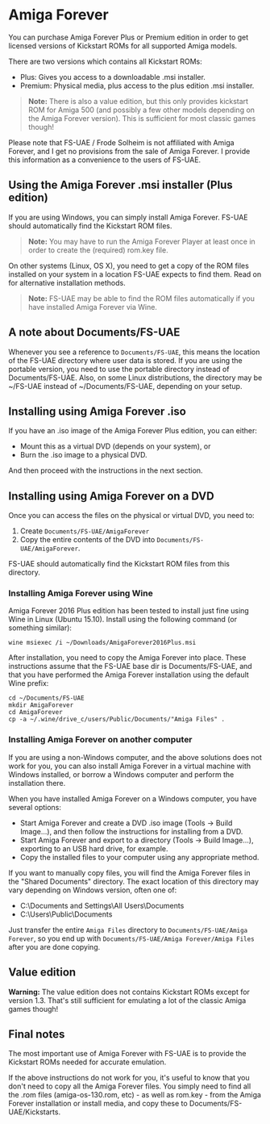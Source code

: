 # Amiga Forever

You can purchase Amiga Forever Plus or Premium edition in order to get
licensed versions of Kickstart ROMs for all supported Amiga models.

There are two versions which contains all Kickstart ROMs:
* Plus: Gives you access to a downloadable .msi installer.
* Premium: Physical media, plus access to the plus edition .msi installer.

> **Note:** There is also a value edition, but this only provides kickstart
> ROM for Amiga 500 (and possibly a few other models depending on the
> Amiga Forever version). This is sufficient for most classic games though!

Please note that FS-UAE / Frode Solheim is not affiliated with
Amiga Forever, and I get no provisions from the sale of Amiga Forever.
I provide this information as a convenience to the users of FS-UAE.

## Using the Amiga Forever .msi installer (Plus edition)

If you are using Windows, you can simply install Amiga Forever. FS-UAE
should automatically find the Kickstart ROM files.

> **Note:** You may have to run the Amiga Forever Player at least once
> in order to create the (required) rom.key file.

On other systems (Linux, OS X), you need to get a copy of the ROM files
installed on your system in a location FS-UAE expects to find them.
Read on for alternative installation methods.

> **Note:** FS-UAE may be able to find the ROM files automatically if you
> have installed Amiga Forever via Wine.

## A note about Documents/FS-UAE

Whenever you see a reference to `Documents/FS-UAE`, this means the location
of the FS-UAE directory where user data is stored. If you are using the
portable version, you need to use the portable directory instead of
Documents/FS-UAE. Also, on some Linux distributions, the directory may
be ~/FS-UAE instead of ~/Documents/FS-UAE, depending on your setup.

## Installing using Amiga Forever .iso

If you have an .iso image of the Amiga Forever Plus edition, you can either:
* Mount this as a virtual DVD (depends on your system), or
* Burn the .iso image to a physical DVD.

And then proceed with the instructions in the next section.

## Installing using Amiga Forever on a DVD

Once you can access the files on the physical or virtual DVD, you need to:
1. Create `Documents/FS-UAE/AmigaForever`
2. Copy the entire contents of the DVD into `Documents/FS-UAE/AmigaForever`.

FS-UAE should automatically find the Kickstart ROM files from this directory.

<!--
### Extracting files with msiextract

> **Note:** This does not actually work, because it turns out that rom.key is
> missing from the extracted files.

These instructions assume that the FS-UAE base directory is Documents/FS-UAE,
and that you have `AmigaForever2016Plus.msi` in your downloads directory.
Run the following commands (with appropriate changes, if needed):

    cd ~/Documents/FS-UAE
    mkdir AmigaForever
    cd AmigaForever
    msiextract ~/Downloads/AmigaForever2016Plus.msi
    mv "Program Files"/Cloanto/"Amiga Forever" "Amiga Files"
    rm -Rf ".:Common"
    rm -Rf CommonAppData
    rm -Rf "Program Files"

The above commands are tested on Linux (Ubuntu 15.10) using Amiga Forever
2016 Plus edition.
-->

### Installing Amiga Forever using Wine

Amiga Forever 2016 Plus edition has been tested to install just fine
using Wine in Linux (Ubuntu 15.10). Install using the following command
(or something similar):

    wine msiexec /i ~/Downloads/AmigaForever2016Plus.msi

After installation, you need to copy the Amiga Forever into place.
These instructions assume that the FS-UAE base dir is Documents/FS-UAE,
and that you have performed the Amiga Forever installation using the default
Wine prefix:

    cd ~/Documents/FS-UAE
    mkdir AmigaForever
    cd AmigaForever
    cp -a ~/.wine/drive_c/users/Public/Documents/"Amiga Files" .

### Installing Amiga Forever on another computer

If you are using a non-Windows computer, and the above solutions does
not work for you, you can also install Amiga Forever in a virtual machine
with Windows installed, or borrow a Windows computer and perform the
installation there.

When you have installed Amiga Forever on a Windows computer, you have
several options:
* Start Amiga Forever and create a DVD .iso image (Tools -> Build Image...),
  and then follow the instructions for installing from a DVD.
* Start Amiga Forever and export to a directory (Tools -> Build Image...),
  exporting to an USB hard drive, for example.
* Copy the installed files to your computer using any appropriate method.

If you want to manually copy files, you will find the Amiga Forever files
in the "Shared Documents" directory. The exact location of this directory
may vary depending on Windows version, often one of:
* C:\Documents and Settings\All Users\Documents
* C:\Users\Public\Documents

Just transfer the entire `Amiga Files` directory to
`Documents/FS-UAE/Amiga Forever`, so you end up with
`Documents/FS-UAE/Amiga Forever/Amiga Files` after you are done copying.

## Value edition

**Warning:** The value edition does not contains Kickstart ROMs except for
version 1.3. That's still sufficient for emulating a lot of the classic
Amiga games though!

## Final notes

The most important use of Amiga Forever with FS-UAE is to provide the
Kickstart ROMs needed for accurate emulation.

If the above instructions do not work for you, it's useful to know that
you don't need to copy all the Amiga Forever files. You simply need
to find all the .rom files (amiga-os-130.rom, etc) - as well as rom.key -
from the Amiga Forever installation or install media, and copy these
to Documents/FS-UAE/Kickstarts.
